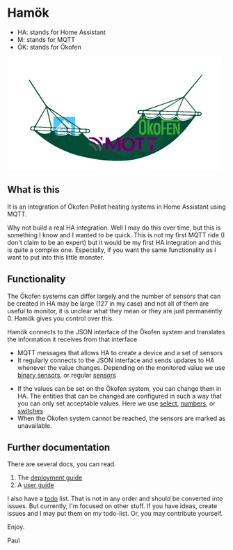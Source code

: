 # Hamök

- HA: stands for Home Assistant
- M: stands for MQTT
- ÖK: stands for Ökofen

<img src="docs/pics/hamok.png" alt="hamok" style="zoom:50%;" />


## What is this

It is an integration of Ökofen Pellet heating systems in Home Assistant using MQTT.

Why not build a real HA integration. Well I may do this over time, but this is something I know and I wanted to be quick. This is not my first MQTT ride (I don't claim to be an expert) but it would be my first HA integration and this is quite a complex one. Especially, if you want the same functionality as I want to put into this little monster.

## Functionality

The Ökofen systems can differ largely and the number of sensors that can be created in HA may be large (127 in my case) and not all of them are useful to monitor, it is unclear what they mean or they are just permanently 0. Hamök gives you control over this.

Hamök connects to the JSON interface of the Ökofen system and translates the information it receives from that interface

*  MQTT messages that allows HA to create a device and a set of sensors
* It regularly connects to the JSON interface and sends updates to HA whenever the value changes. Depending on the monitored value we use [binary sensors](https://www.home-assistant.io/integrations/binary_sensor.mqtt/), or regular [sensors](https://www.home-assistant.io/integrations/sensor.mqtt/)

- If the values can be set on the Ökofen system, you can change them in HA. The entities that can be changed are configured in such a way that you can only set acceptable values. Here we use [select](https://www.home-assistant.io/integrations/select.mqtt/), [numbers](https://www.home-assistant.io/integrations/number.mqtt/), or [switches](https://www.home-assistant.io/integrations/switch.mqtt/)
- When the Ökofen system cannot be reached, the sensors are marked as unavailable. 

## Further documentation

There are several docs, you can read.

1. The [deployment guide](docs/deploy.md)
2. A [user guide](docs/usage.md)

I also have a [todo](docs/todo.md) list. That is not in any order and should be converted into issues. But currently, I'm focused on other stuff. If you have ideas, create issues and I may put them on my todo-list. Or, you may contribute yourself.

Enjoy.

Paul
